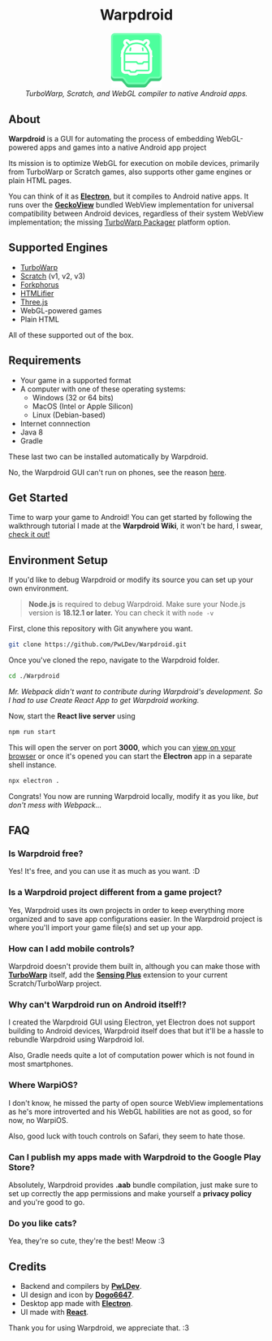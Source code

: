 <div align="center">
    <h1>Warpdroid</h1>
    <img src="./public/warpdroid.svg" width="100" /><br>
    <i>TurboWarp, Scratch, and WebGL compiler to native Android apps.</i>
</div>

## About
**Warpdroid** is a GUI for automating the process of embedding WebGL-powered apps and games into a native Android app project

Its mission is to optimize WebGL for execution on mobile devices, primarily from TurboWarp or Scratch games, also supports other game engines or plain HTML pages.

You can think of it as [**Electron**](https://electronjs.org), but it compiles to Android native apps.
It runs over the [**GeckoView**](https://mozilla.github.io/geckoview) bundled WebView implementation for universal compatibility between Android devices, regardless of their system WebView implementation; the missing [TurboWarp Packager](https://packager.turbowarp.org) platform option.

## Supported Engines
- [TurboWarp](https://turbowarp.org)
- [Scratch](https://scratch.mit.edu) (v1, v2, v3)
- [Forkphorus](https://forkphorus)
- [HTMLifier](https://sheeptester.github.io/htmlifier)
- [Three.js](https://threejs.org)
- WebGL-powered games
- Plain HTML

All of these supported out of the box.

## Requirements
- Your game in a supported format
- A computer with one of these operating systems:
    - Windows (32 or 64 bits)
    - MacOS (Intel or Apple Silicon)
    - Linux (Debian-based)
- Internet connnection
- Java 8 
- Gradle

These last two can be installed automatically by Warpdroid.

No, the Warpdroid GUI can't run on phones, see the reason [here](#why-cant-warpdroid-run-on-android-itself).

## Get Started
Time to warp your game to Android!
You can get started by following the walkthrough tutorial I made at the **Warpdroid Wiki**, it won't be hard, I swear, [check it out!](https://github.com/PwLDev/Warpdroid/wiki)

## Environment Setup
If you'd like to debug Warpdroid or modify its source you can set up your own environment.

> **Node.js** is required to debug Warpdroid.
> Make sure your Node.js version is **18.12.1 or later.**
> You can check it with `node -v`

First, clone this repository with Git anywhere you want.
```sh
git clone https://github.com/PwLDev/Warpdroid.git
```

Once you've cloned the repo, navigate to the Warpdroid folder.
```sh
cd ./Warpdroid
```
*Mr. Webpack didn't want to contribute during Warpdroid's development. So I had to use Create React App to get Warpdroid working.*

Now, start the **React live server** using

```sh
npm run start
```

This will open the server on port **3000**, which you can [view on your browser](http://localhost:3000) or once it's opened you can start the **Electron** app in a separate shell instance.

```sh
npx electron .
```

Congrats! You now are running Warpdroid locally, modify it as you like, *but don't mess with Webpack...*

## FAQ
### Is Warpdroid free?
Yes! It's free, and you can use it as much as you want. :D

### Is a Warpdroid project different from a game project?
Yes, Warpdroid uses its own projects in order to keep everything more organized and to save app configurations easier.
In the Warpdroid project is where you'll import your game file(s) and set up your app.

### How can I add mobile controls?
Warpdroid doesn't provide them built in, although you can make those with [**TurboWarp**](https://turbowarp.org) itself, add the [**Sensing Plus**](https://extensions.turbowarp.org/obviousAlexC/SensingPlus.js) extension to your current Scratch/TurboWarp project.

### Why can't Warpdroid run on Android itself!?
I created the Warpdroid GUI using Electron, yet Electron does not support building to Android devices, Warpdroid itself does that but it'll be a hassle to rebundle Warpdroid using Warpdroid lol.

Also, Gradle needs quite a lot of computation power which is not found in most smartphones.

### Where WarpiOS?
I don't know, he missed the party of open source WebView implementations as he's more introverted and his WebGL habilities are not as good, so for now, no WarpiOS.

Also, good luck with touch controls on Safari, they seem to hate those.

### Can I publish my apps made with Warpdroid to the Google Play Store?
Absolutely, Warpdroid provides **.aab** bundle compilation, just make sure to set up correctly the app permissions and make yourself a **privacy policy** and you're good to go.

### Do you like cats?
Yea, they're so cute, they're the best! Meow :3

## Credits
- Backend and compilers by [**PwLDev**](https://github.com/PwLDev).
- UI design and icon by [**Dogo6647**](https://github.com/Dogo6647).
- Desktop app made with [**Electron**](https://electronjs.org).
- UI made with [**React**](https://react.dev).

Thank you for using Warpdroid, we appreciate that. :3